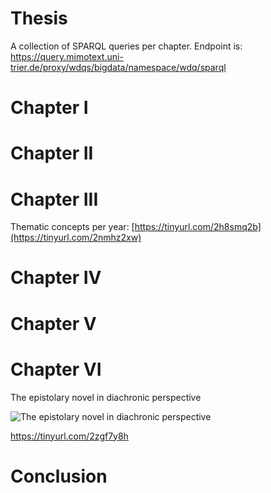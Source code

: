 # Thesis
A collection of SPARQL queries per chapter. Endpoint is: https://query.mimotext.uni-trier.de/proxy/wdqs/bigdata/namespace/wdq/sparql

# Chapter I
# Chapter II
# Chapter III
Thematic concepts per year: [https://tinyurl.com/2h8smq2b](https://tinyurl.com/2nmhz2xw)
# Chapter IV
# Chapter V
# Chapter VI
The epistolary novel in diachronic perspective

![The epistolary novel in diachronic perspective]([https://raw.githubusercontent.com/roettger/Thesis/main/Chapter6/epistolary_novels_over_time_procentual.PNG])

https://tinyurl.com/2zgf7y8h

# Conclusion 
